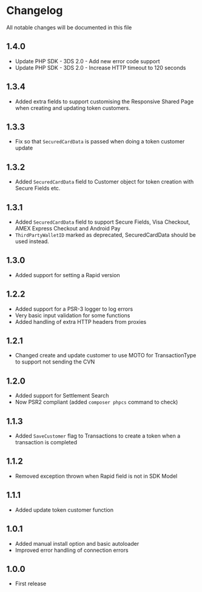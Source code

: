 # Changelog

All notable changes will be documented in this file

## 1.4.0
 - Update PHP SDK - 3DS 2.0 - Add new error code support
 - Update PHP SDK - 3DS 2.0 - Increase HTTP timeout to 120 seconds

## 1.3.4
 - Added extra fields to support customising the Responsive Shared Page when creating and updating token customers.

## 1.3.3

 - Fix so that `SecuredCardData` is passed when doing a token customer update

## 1.3.2

 - Added `SecuredCardData` field to Customer object for token creation with Secure Fields etc.

## 1.3.1

 - Added `SecuredCardData` field to support Secure Fields, Visa Checkout, AMEX Express Checkout and Android Pay
 - `ThirdPartyWalletID` marked as deprecated, SecuredCardData should be used instead.

## 1.3.0

 - Added support for setting a Rapid version

## 1.2.2

 - Added support for a PSR-3 logger to log errors
 - Very basic input validation for some functions
 - Added handling of extra HTTP headers from proxies

## 1.2.1

 - Changed create and update customer to use MOTO for TransactionType to support not sending the CVN

## 1.2.0

 - Added support for Settlement Search
 - Now PSR2 compliant (added `composer phpcs` command to check)

## 1.1.3

 - Added `SaveCustomer` flag to Transactions to create a token when a transaction is completed

## 1.1.2

 - Removed exception thrown when Rapid field is not in SDK Model

## 1.1.1

 - Added update token customer function

## 1.0.1

 - Added manual install option and basic autoloader
 - Improved error handling of connection errors

## 1.0.0

 - First release
